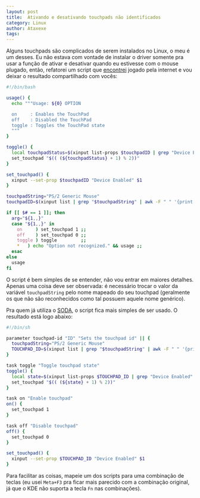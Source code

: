 ```yaml
---
layout: post
title:  Ativando e desativando touchpads não identificados
category: Linux
author: Ataxexe
tags:
---
```


Alguns touchpads são complicados de serem instalados no Linux, o meu é um desses. Eu não estava com vontade de instalar o driver somente pra usar a função de ativar e desativar quando eu estivesse com o mouse plugado, então, refatorei um script que [encontrei][script] jogado pela internet e vou deixar o resultado compartilhado com vocês:

~~~sh
#!/bin/bash

usage() {
  echo """Usage: ${0} OPTION

  on     : Enables the TouchPad
  off    : Disabled the TouchPad
  toggle : Toggles the TouchPad state
  """
}

toggle() {
  local touchpadStatus=$(xinput list-props $touchpadID | grep "Device Enabled" | awk -F ":" '{print $2}')
  set_touchpad "$(( (${touchpadStatus} + 1) % 2))"
}

set_touchpad() {
  xinput --set-prop $touchpadID "Device Enabled" $1
}

touchpadString="PS/2 Generic Mouse"
touchpadID=$(xinput list | grep "$touchpadString" | awk -F " " '{print $6}' | awk -F "=" '{print $2}')

if [[ $# == 1 ]]; then
  arg="${1,,}"
  case "${1,,}" in
    on     ) set_touchpad 1 ;;
    off    ) set_touchpad 0 ;;
    toggle ) toggle         ;;
    *   ) echo "Option not recognized." && usage ;;
  esac
else
  usage
fi
~~~

O script é bem simples de se entender, não vou entrar em maiores detalhes. Apenas uma coisa deve ser observada: é necessário trocar o valor da variável `touchpadString` pelo nome mapeado do seu touchpad (geralmente os que não são reconhecidos como tal possuem aquele nome genérico).

Pra quem já utiliza o [SODA][], o script fica mais simples de ser usado. O resultado está logo abaixo:

~~~sh
#!/bin/sh

parameter touchpad-id "ID" "Sets the touchpad id" || {
  touchpadString="PS/2 Generic Mouse"
  TOUCHPAD_ID=$(xinput list | grep "$touchpadString" | awk -F " " '{print $6}' | awk -F "=" '{print $2}')
}

task toggle "Toggle touchpad state"
toggle() {
  local state=$(xinput list-props $TOUCHPAD_ID | grep "Device Enabled" | awk -F ":" '{print $2}')
  set_touchpad "$(( (${state} + 1) % 2))"
}

task on "Enable touchpad"
on() {
  set_touchpad 1
}

task off "Disable touchpad"
off() {
  set_touchpad 0
}

set_touchpad() {
  xinput --set-prop $TOUCHPAD_ID "Device Enabled" $1
}
~~~

Para facilitar as coisas, mapeie um dos scripts para uma combinação de teclas (eu usei `Meta+F3` pra ficar mais parecido com a combinação original, já que o KDE não suporta a tecla `Fn` nas combinações).

[script]: <https://ask.fedoraproject.org/question/7485/how-disable-the-touchpad>
[soda]: <https://github.com/ataxexe/soda>
